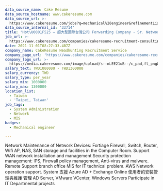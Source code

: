```yaml
---
data_source_name: Cake Resume
data_source_hostname: www.cakeresume.com
data_source_url: >-
  https://www.cakeresume.com/jobs?q=mechanical%20engineer&refinementList%5Blang_name%5D%5B0%5D=English&refinementList%5Bsalary_type%5D=per_year&range%5Bsalary_range%5D%5Bmin%5D=1000000&page=3
data_source_internal_id: '33714'
title: "Hot\U0001F525 – 超大型國際台灣公司 Forwarding Company - Sr. Network and System Engineer - AC"
job_url: >-
  https://www.cakeresume.com/companies/cakeresume-recruitment-consulting/jobs/59c8d6
date: 2021-11-01T08:27:33.407Z
company_name: CakeResume Headhunting Recruitment Service
company_page_url: 'https://www.cakeresume.com/companies/cakeresume-recruitment-consulting'
company_logo_url: >-
  https://media.cakeresume.com/image/upload/s--mLEE21uB--/c_pad,fl_png8,h_200,w_200/v1620881212/vdbipassrdfr8omwzeq6.png
salary_text: TWD1000000 - TWD1300000
salary_currency: TWD
salary_type: per_year
salary_min: 1000000
salary_max: 1300000
location_list:
  - Taiwan
  - 'Taipei, Taiwan'
job_tags:
  - System Administration
  - Network
  - MIS
badges:
  - Mechanical engineer

---
```


Network Maintenance of Network Devices: Fortiage Firewall, Switch, Router, Wifi AP, NAS, SAN storage and facilities in the Computer Room. Support WAN network installation and management Security protection management: IPS, Firewall policy management, Anti-virus and malware. Remote Support branch office MIS for IT technical problem. AWS Network operation support. System 支援 Azure AD + Exchange Online 使用者的安裝管理與維護 管理 AD Server, VMware VCenter, Windows Servers Participate in IT Departmental projects